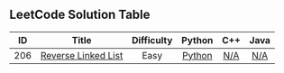 ## LeetCode Solution Table

| ID | Title | Difficulty | Python | C++ | Java | 
|:---:|:---:|:---:|:---:|:---:|:---:|
|206|[Reverse Linked List](https://leetcode.com/problems/reverse-linked-list/) |Easy|[Python](https://github.com/sebaschen/leetcode/blob/master/206_reverse_linkedlist.py)|[N/A]()|[N/A](n/a)|
